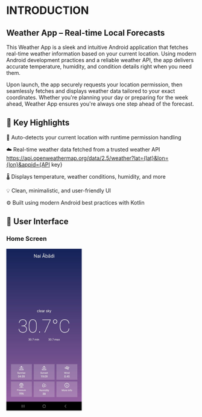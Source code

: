 
# INTRODUCTION 
## Weather App – Real-time Local Forecasts
This Weather App is a sleek and intuitive Android application that fetches real-time weather information based on your current location. Using modern Android development practices and a reliable weather API, the app delivers accurate temperature, humidity, and condition details right when you need them.

Upon launch, the app securely requests your location permission, then seamlessly fetches and displays weather data tailored to your exact coordinates. Whether you're planning your day or preparing for the week ahead, Weather App ensures you're always one step ahead of the forecast.

## 🌟 Key Highlights
📍 Auto-detects your current location with runtime permission handling

☁️ Real-time weather data fetched from a trusted weather API
https://api.openweathermap.org/data/2.5/weather?lat={lat}&lon={lon}&appid={API key}

🌡️ Displays temperature, weather conditions, humidity, and more

💡 Clean, minimalistic, and user-friendly UI

⚙️ Built using modern Android best practices with Kotlin


## 📸 User Interface
### Home Screen
<img src="screenshots/MainPageImage.jpg" alt="Login Screen" width="200"/>
